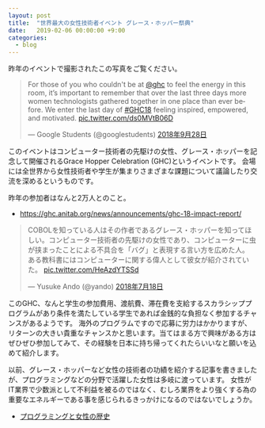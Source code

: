 ```yaml
---
layout: post
title:  "世界最大の女性技術者イベント グレース・ホッパー祭典"
date:   2019-02-06 00:00:00 +9:00
categories:
  - blog
---
```


昨年のイベントで撮影されたこの写真をご覧ください。

<blockquote class="twitter-tweet" data-lang="ja"><p lang="en" dir="ltr">For those of you who couldn&#39;t be at <a href="https://twitter.com/ghc?ref_src=twsrc%5Etfw">@ghc</a> to feel the energy in this room, it’s important to remember that over the last three days more women technologists gathered together in one place than ever before. We enter the last day of <a href="https://twitter.com/hashtag/GHC18?src=hash&amp;ref_src=twsrc%5Etfw">#GHC18</a> feeling inspired, empowered, and motivated. <a href="https://t.co/ds0MVtB06D">pic.twitter.com/ds0MVtB06D</a></p>&mdash; Google Students (@googlestudents) <a href="https://twitter.com/googlestudents/status/1045711809746006016?ref_src=twsrc%5Etfw">2018年9月28日</a></blockquote>
<script async src="https://platform.twitter.com/widgets.js" charset="utf-8"></script>

このイベントはコンピューター技術者の先駆けの女性、グレース・ホッパーを記念して開催されるGrace Hopper Celebration (GHC)というイベントです。
会場には全世界から女性技術者や学生が集まりさまざまな課題について議論したり交流を深めるというものです。

昨年の参加者はなんと2万人とのこと。

- https://ghc.anitab.org/news/announcements/ghc-18-impact-report/

<blockquote class="twitter-tweet" data-lang="ja"><p lang="ja" dir="ltr">COBOLを知っている人はその作者であるグレース・ホッパーを知ってほしい。コンピューター技術者の先駆けの女性であり、コンピューターに虫が挟まったことによる不具合を「バグ」と表現する言い方を広めた人。<br>ある教科書にはコンピューターに関する偉人として彼女が紹介されていた。 <a href="https://t.co/HeAzdYTSSd">pic.twitter.com/HeAzdYTSSd</a></p>&mdash; Yusuke Ando (@yando) <a href="https://twitter.com/yando/status/1019627195000504320?ref_src=twsrc%5Etfw">2018年7月18日</a></blockquote>
<script async src="https://platform.twitter.com/widgets.js" charset="utf-8"></script>

このGHC、なんと学生の参加費用、渡航費、滞在費を支給するスカラシッププログラムがあり条件を満たしている学生であれば金銭的な負担なく参加するチャンスがあるようです。
海外のプログラムですので応募に労力はかかりますが、リターンの大きい貴重なチャンスかと思います。当てはまる方で興味がある方はぜひぜひ参加してみて、その経験を日本に持ち帰ってくれたらいいなと願いを込めて紹介します。

以前、グレース・ホッパーなど女性の技術者の功績を紹介する記事を書きましたが、プログラミングなどの分野で活躍した女性は多岐に渡っています。
女性がIT業界で少数派として不利益を被るのではなく、むしろ業界をより強くする為の重要なエネルギーである事を感じられるきっかけになるのではないでしょうか。

- [プログラミングと女性の歴史](https://yandod.github.io/blog/2018/09/17/history-of-women-in-programming/)
